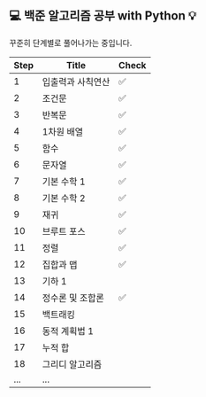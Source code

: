 ## 💻 백준 알고리즘 공부 with Python 💡 

꾸준히 단계별로 풀어나가는 중입니다.

| Step  | Title  |  Check  |
|---|---|---|
| 1  | 입출력과 사칙연산  | ✅ |
| 2  | 조건문  | ✅ |
| 3  | 반복문  | ✅ |
| 4  |  1차원 배열 | ✅ |
| 5  | 	함수  | ✅ |
| 6  | 	문자열  | ✅ |
| 7  | 	기본 수학 1  | ✅ |
| 8  | 	기본 수학 2  | ✅ |
| 9  | 	재귀  | ✅ |
| 10  |  	브루트 포스 | ✅ |
| 11  | 	정렬  | ✅ |
| 12  | 	집합과 맵  | ✅ |
| 13  |	기하 1 |   |
| 14  |	정수론 및 조합론 | ✅ |
| 15  | 	백트래킹 |   |
| 16  | 	동적 계획법 1  |   |
| 17  | 		누적 합  |   |
| 18  | 		그리디 알고리즘  |   |
| ...  | 	... |   |
